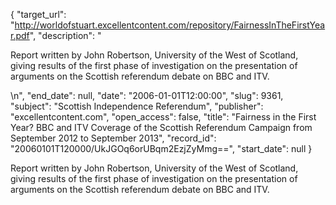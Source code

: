 {
  "target_url": "http://worldofstuart.excellentcontent.com/repository/FairnessInTheFirstYear.pdf", 
  "description": "<p>Report written by John Robertson, University of the West of Scotland, giving results of the first phase of investigation on the presentation of arguments on the Scottish referendum debate on BBC and ITV.</p>\n", 
  "end_date": null, 
  "date": "2006-01-01T12:00:00", 
  "slug": 9361, 
  "subject": "Scottish Independence Referendum", 
  "publisher": "excellentcontent.com", 
  "open_access": false, 
  "title": "Fairness in the First Year? BBC and ITV Coverage of the Scottish Referendum Campaign from September 2012 to September 2013", 
  "record_id": "20060101T120000/UkJGOq6orUBqm2EzjZyMmg==", 
  "start_date": null
}

<p>Report written by John Robertson, University of the West of Scotland, giving results of the first phase of investigation on the presentation of arguments on the Scottish referendum debate on BBC and ITV.</p>
